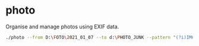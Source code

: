 # photo
Organise and manage photos using EXIF data.

```bash
./photo --from D:\FOTO\2021_01_07 --to d:\PHOTO_JUNK --pattern "(?i)IMG-([\d]{4})([\d]{2})([\d]{2})-WA[\d]{4}\.jpg" --year 1 --month 2 --day 3 --limit 5 --simulate
```